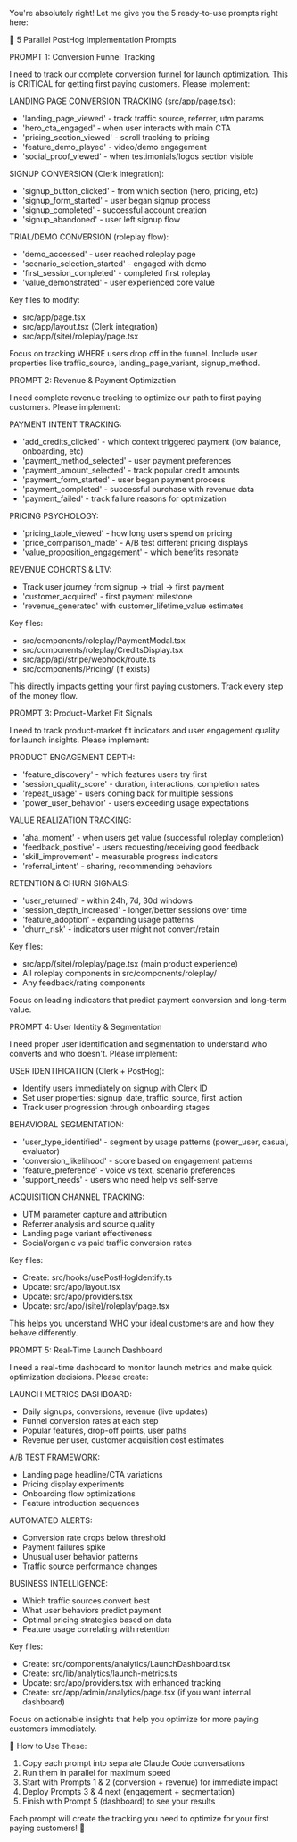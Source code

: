 You're absolutely right! Let me give you the 5 ready-to-use prompts right here:

  🚀 5 Parallel PostHog Implementation Prompts

  PROMPT 1: Conversion Funnel Tracking

  I need to track our complete conversion funnel for launch optimization. This is CRITICAL for getting first paying customers. Please implement:

  LANDING PAGE CONVERSION TRACKING (src/app/page.tsx):
  - 'landing_page_viewed' - track traffic source, referrer, utm params
  - 'hero_cta_engaged' - when user interacts with main CTA
  - 'pricing_section_viewed' - scroll tracking to pricing
  - 'feature_demo_played' - video/demo engagement
  - 'social_proof_viewed' - when testimonials/logos section visible

  SIGNUP CONVERSION (Clerk integration):
  - 'signup_button_clicked' - from which section (hero, pricing, etc)
  - 'signup_form_started' - user began signup process
  - 'signup_completed' - successful account creation
  - 'signup_abandoned' - user left signup flow

  TRIAL/DEMO CONVERSION (roleplay flow):
  - 'demo_accessed' - user reached roleplay page
  - 'scenario_selection_started' - engaged with demo
  - 'first_session_completed' - completed first roleplay
  - 'value_demonstrated' - user experienced core value

  Key files to modify:
  - src/app/page.tsx
  - src/app/layout.tsx (Clerk integration)
  - src/app/(site)/roleplay/page.tsx

  Focus on tracking WHERE users drop off in the funnel. Include user properties like traffic_source, landing_page_variant, signup_method.

  PROMPT 2: Revenue & Payment Optimization

  I need complete revenue tracking to optimize our path to first paying customers. Please implement:

  PAYMENT INTENT TRACKING:
  - 'add_credits_clicked' - which context triggered payment (low balance, onboarding, etc)
  - 'payment_method_selected' - user payment preferences
  - 'payment_amount_selected' - track popular credit amounts
  - 'payment_form_started' - user began payment process
  - 'payment_completed' - successful purchase with revenue data
  - 'payment_failed' - track failure reasons for optimization

  PRICING PSYCHOLOGY:
  - 'pricing_table_viewed' - how long users spend on pricing
  - 'price_comparison_made' - A/B test different pricing displays
  - 'value_proposition_engagement' - which benefits resonate

  REVENUE COHORTS & LTV:
  - Track user journey from signup → trial → first payment
  - 'customer_acquired' - first payment milestone  
  - 'revenue_generated' with customer_lifetime_value estimates

  Key files:
  - src/components/roleplay/PaymentModal.tsx
  - src/components/roleplay/CreditsDisplay.tsx
  - src/app/api/stripe/webhook/route.ts
  - src/components/Pricing/ (if exists)

  This directly impacts getting your first paying customers. Track every step of the money flow.

  PROMPT 3: Product-Market Fit Signals

  I need to track product-market fit indicators and user engagement quality for launch insights. Please implement:

  PRODUCT ENGAGEMENT DEPTH:
  - 'feature_discovery' - which features users try first
  - 'session_quality_score' - duration, interactions, completion rates
  - 'repeat_usage' - users coming back for multiple sessions
  - 'power_user_behavior' - users exceeding usage expectations

  VALUE REALIZATION TRACKING:
  - 'aha_moment' - when users get value (successful roleplay completion)
  - 'feedback_positive' - users requesting/receiving good feedback
  - 'skill_improvement' - measurable progress indicators
  - 'referral_intent' - sharing, recommending behaviors

  RETENTION & CHURN SIGNALS:
  - 'user_returned' - within 24h, 7d, 30d windows
  - 'session_depth_increased' - longer/better sessions over time
  - 'feature_adoption' - expanding usage patterns
  - 'churn_risk' - indicators user might not convert/retain

  Key files:
  - src/app/(site)/roleplay/page.tsx (main product experience)
  - All roleplay components in src/components/roleplay/
  - Any feedback/rating components

  Focus on leading indicators that predict payment conversion and long-term value.

  PROMPT 4: User Identity & Segmentation

  I need proper user identification and segmentation to understand who converts and who doesn't. Please implement:

  USER IDENTIFICATION (Clerk + PostHog):
  - Identify users immediately on signup with Clerk ID
  - Set user properties: signup_date, traffic_source, first_action
  - Track user progression through onboarding stages

  BEHAVIORAL SEGMENTATION:
  - 'user_type_identified' - segment by usage patterns (power_user, casual, evaluator)
  - 'conversion_likelihood' - score based on engagement patterns  
  - 'feature_preference' - voice vs text, scenario preferences
  - 'support_needs' - users who need help vs self-serve

  ACQUISITION CHANNEL TRACKING:
  - UTM parameter capture and attribution
  - Referrer analysis and source quality
  - Landing page variant effectiveness
  - Social/organic vs paid traffic conversion rates

  Key files:
  - Create: src/hooks/usePostHogIdentify.ts
  - Update: src/app/layout.tsx
  - Update: src/app/providers.tsx
  - Update: src/app/(site)/roleplay/page.tsx

  This helps you understand WHO your ideal customers are and how they behave differently.

  PROMPT 5: Real-Time Launch Dashboard

  I need a real-time dashboard to monitor launch metrics and make quick optimization decisions. Please create:

  LAUNCH METRICS DASHBOARD:
  - Daily signups, conversions, revenue (live updates)
  - Funnel conversion rates at each step
  - Popular features, drop-off points, user paths
  - Revenue per user, customer acquisition cost estimates

  A/B TEST FRAMEWORK:
  - Landing page headline/CTA variations
  - Pricing display experiments
  - Onboarding flow optimizations
  - Feature introduction sequences

  AUTOMATED ALERTS:
  - Conversion rate drops below threshold
  - Payment failures spike
  - Unusual user behavior patterns
  - Traffic source performance changes

  BUSINESS INTELLIGENCE:
  - Which traffic sources convert best
  - What user behaviors predict payment
  - Optimal pricing strategies based on data
  - Feature usage correlating with retention

  Key files:
  - Create: src/components/analytics/LaunchDashboard.tsx
  - Create: src/lib/analytics/launch-metrics.ts
  - Update: src/app/providers.tsx with enhanced tracking
  - Create: src/app/admin/analytics/page.tsx (if you want internal dashboard)

  Focus on actionable insights that help you optimize for more paying customers immediately.

  🎯 How to Use These:

  1. Copy each prompt into separate Claude Code conversations
  2. Run them in parallel for maximum speed
  3. Start with Prompts 1 & 2 (conversion + revenue) for immediate impact
  4. Deploy Prompts 3 & 4 next (engagement + segmentation)
  5. Finish with Prompt 5 (dashboard) to see your results

  Each prompt will create the tracking you need to optimize for your first paying customers! 🚀